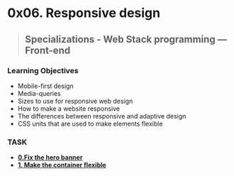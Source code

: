 # 0x06. Responsive design

> ## Specializations - Web Stack programming ― Front-end

### Learning Objectives

- Mobile-first design
- Media-queries
- Sizes to use for responsive web design
- How to make a website responsive
- The differences between responsive and adaptive design
- CSS units that are used to make elements flexible

### TASK

- [**0.Fix the hero banner**](https://github.com/Juan-Bogota/holbertonschool-web_front_end/blob/master/0x06-responsive_design/01-index.html)
- [**1. Make the container flexible**](https://github.com/Juan-Bogota/holbertonschool-web_front_end/blob/master/0x06-responsive_design/02-index.html)
